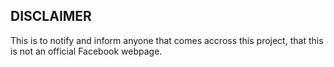 ## DISCLAIMER

This is to notify and inform anyone that comes accross this project, that this is not an official Facebook webpage.
